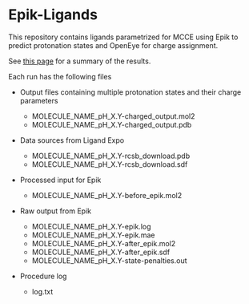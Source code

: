 # Epik-Ligands
This repository contains ligands parametrized for MCCE using Epik to predict protonation states and OpenEye for charge assignment. 

See [this page](summary.md) for a summary of the results.

Each run has the following files


* Output files containing multiple protonation states and their charge parameters
	* MOLECULE_NAME_pH_X.Y-charged_output.mol2 
	* MOLECULE_NAME_pH_X.Y-charged_output.pdb

* Data sources from Ligand Expo
	* MOLECULE_NAME_pH_X.Y-rcsb_download.pdb
	* MOLECULE_NAME_pH_X.Y-rcsb_download.sdf

* Processed input for Epik
	* MOLECULE_NAME_pH_X.Y-before_epik.mol2
	
* Raw output from Epik
  * MOLECULE_NAME_pH_X.Y-epik.log
  * MOLECULE_NAME_pH_X.Y-epik.mae
  * MOLECULE_NAME_pH_X.Y-after_epik.mol2
  * MOLECULE_NAME_pH_X.Y-after_epik.sdf
  * MOLECULE_NAME_pH_X.Y-state-penalties.out

* Procedure log
	* log.txt 

